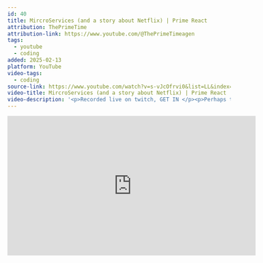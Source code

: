 ```yaml
---
id: 40
title: MircroServices (and a story about Netflix) | Prime React
attribution: ThePrimeTime
attribution-link: https://www.youtube.com/@ThePrimeTimeagen
tags:
  - youtube
  - coding
added: 2025-02-13
platform: YouTube
video-tags:
  - coding
source-link: https://www.youtube.com/watch?v=s-vJcOfrvi0&list=LL&index=1&t=632s
video-title: MircroServices (and a story about Netflix) | Prime React
video-description: '<p>Recorded live on twitch, GET IN </p><p>Perhaps the greatest meme master: <a href="https://www.youtube.com/watch?v=y8OnoxKotPQ&amp;t=0s"><img src="https://www.gstatic.com/youtube/img/watch/yt_favicon_ringo2.png" alt=""> • Microservices</a> Author:    <a href="https://www.youtube.com/@KRAZAM"><img src="https://www.gstatic.com/youtube/img/watch/yt_favicon_ringo2.png" alt=""> / @krazam</a>    </p><p><a href="https://www.youtube.com/redirect?event=video_description&amp;redir_token=QUFFLUhqbFl4MTRaMEFpMFdSN1ZRNlZOX2E5akdSeUl5Z3xBQ3Jtc0tueVJFR2ZyYzBiLTZrVVBpa1FCTFdkbldJX3RZMHhsR1lSbFlua2dWb1RoY2NnMVJwNkJNOGgyRFJKTE5pZWhPN2JjdDZZbWh3bDVMVUJ5R1pHRkR1YXhWRFdIOVo3MmJmUlViLWhZUTFhdlk1WnNMbw&amp;q=https%3A%2F%2Ftwitch.tv%2FThePrimeagen&amp;v=s-vJcOfrvi0"><img src="https://www.gstatic.com/youtube/img/watch/social_media/twitch_1x.png" alt=""> / theprimeagen</a>   </p><p>MY MAIN YT CHANNEL: Has well edited engineering videos<br><a href="https://youtube.com/ThePrimeagen"><img src="https://www.gstatic.com/youtube/img/watch/yt_favicon_ringo2.png" alt=""> / theprimeagen</a>  </p><p>Discord   <a href="https://www.youtube.com/redirect?event=video_description&amp;redir_token=QUFFLUhqbldtSXZRbmVEMnJuWWwwNnlXUGJRbXRtZnFRZ3xBQ3Jtc0trc0VEeXlxVlE1ZUtab0FjYTZuUUgzUzJIYlBrME1WOWxtTG1QbXZVYXRjQmh4dEdha01zalFVRHNKeHhEejU2d2VYeDM5ZTdYNkVnc214UlhkZG9zRjE4eUc5R0Y3ejg2OE1IQlp2aDlOTkNveUhmSQ&amp;q=https%3A%2F%2Fdiscord.gg%2FThePrimeagen&amp;v=s-vJcOfrvi0"><img src="https://www.gstatic.com/youtube/img/watch/social_media/discord_1x.png" alt=""> / discord</a></p>'
---
```


<iframe width="560" height="315" src="https://www.youtube-nocookie.com/embed/s-vJcOfrvi0?si=pN4gv9T60GDYswuk" title="YouTube video player" frameborder="0" allow="accelerometer; autoplay; clipboard-write; encrypted-media; gyroscope; picture-in-picture; web-share" referrerpolicy="strict-origin-when-cross-origin" allowfullscreen></iframe>
